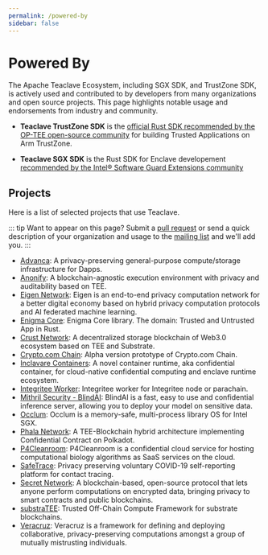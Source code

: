 ```yaml
---
permalink: /powered-by
sidebar: false
---
```


# Powered By

The Apache Teaclave Ecosystem, including SGX SDK, and TrustZone SDK,
is actively used and contributed to by developers from many 
organizations and open source projects. This page highlights notable usage 
and endorsements from industry and community.

- **Teaclave TrustZone SDK** is the [official Rust SDK recommended by 
the OP-TEE open-source community](https://optee.readthedocs.io/en/latest/building/optee_with_rust.html) 
for building Trusted Applications on Arm TrustZone.

- **Teaclave SGX SDK** is the Rust SDK for Enclave developement [recommended by 
the Intel® Software Guard Extensions community](https://www.intel.com/content/www/us/en/developer/tools/software-guard-extensions/get-started.html)

## Projects

Here is a list of selected projects that use Teaclave.

::: tip Want to appear on this page?
Submit a [pull request](https://github.com/apache/incubator-teaclave-website/edit/master/site/powered-by.md)
or send a quick description of your organization and usage
to the [mailing list](/community/#mailing-lists) and we'll add you.
:::

  - [Advanca](https://github.com/advanca/advanca): A privacy-preserving
    general-purpose compute/storage infrastructure for Dapps.
  - [Anonify](https://github.com/LayerXcom/anonify): A blockchain-agnostic
    execution environment with privacy and auditability based on TEE.
  - [Eigen Network](https://github.com/ieigen/ieigen): Eigen is an end-to-end
    privacy computation network for a better digital economy based on hybrid
    privacy computation protocols and AI federated machine learning.
  - [Enigma Core](https://github.com/enigmampc/enigma-core): Enigma Core
    library. The domain: Trusted and Untrusted App in Rust.
  - [Crust Network](https://github.com/crustio/crust-sworker-teaclave): A
    decentralized storage blockchain of Web3.0 ecosystem based on TEE and
    Substrate.
  - [Crypto.com Chain](https://github.com/crypto-com/chain): Alpha version
    prototype of Crypto.com Chain.
  - [Inclavare Containers](https://github.com/alibaba/inclavare-containers):
    A novel container runtime, aka confidential container, for cloud-native
    confidential computing and enclave runtime ecosystem.
  - [Integritee Worker](https://github.com/integritee-network/worker):
    Integritee worker for Integritee node or parachain.
  - [Mithril Security - BlindAI](https://github.com/mithril-security/blindai):
    BlindAI is a fast, easy to use and confidential inference server, allowing
    you to deploy your model on sensitive data.
  - [Occlum](https://github.com/occlum/occlum): Occlum is a memory-safe,
    multi-process library OS for Intel SGX.
  - [Phala Network](https://github.com/Phala-Network/phala-blockchain):
    A TEE-Blockchain hybrid architecture implementing Confidential Contract on
    Polkadot.
  - [P4Cleanroom](https://p4cleanroom.com/): P4Cleanroom is a confidential cloud
    service for hosting computational biology algorithms as SaaS services on the
    cloud.
  - [SafeTrace](https://github.com/enigmampc/SafeTrace): Privacy preserving
    voluntary COVID-19 self-reporting platform for contact tracing.
  - [Secret Network](https://github.com/enigmampc/SecretNetwork): A
    blockchain-based, open-source protocol that lets anyone perform computations
    on encrypted data, bringing privacy to smart contracts and public
    blockchains.
  - [substraTEE](https://github.com/scs/substraTEE): Trusted Off-Chain Compute
    Framework for substrate blockchains.
  - [Veracruz](https://github.com/veracruz-project/veracruz): Veracruz is a
    framework for defining and deploying collaborative, privacy-preserving
    computations amongst a group of mutually mistrusting individuals.
